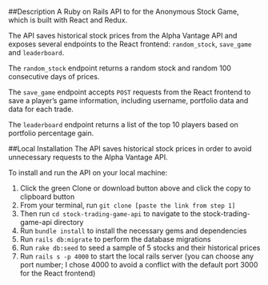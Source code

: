 ##Description
A Ruby on Rails API to for the Anonymous Stock Game, which is built with React and Redux.

The API saves historical stock prices from the Alpha Vantage API and exposes several endpoints to the React frontend: `random_stock`, `save_game` and `leaderboard`.  

The `random_stock` endpoint returns a random stock and random 100 consecutive days of prices.

The `save_game` endpoint accepts `POST` requests from the React frontend to save a player’s game information, including username, portfolio data and data for each trade.

The `leaderboard` endpoint returns a list of the top 10 players based on portfolio percentage gain.

##Local Installation
The API saves historical stock prices in order to avoid unnecessary requests to the Alpha Vantage API.

To install and run the API on your local machine:
1. Click the green Clone or download button above and click the copy to clipboard button
2. From your terminal, run `git clone [paste the link from step 1]`
3. Then run `cd stock-trading-game-api` to navigate to the stock-trading-game-api directory
4. Run `bundle install` to install the necessary gems and dependencies
5. Run `rails db:migrate` to perform the database migrations
6. Run `rake db:seed` to seed a sample of 5 stocks and their historical prices
7. Run `rails s -p 4000` to start the local rails server (you can choose any port number; I chose 4000 to avoid a conflict with the default port 3000 for the React frontend)